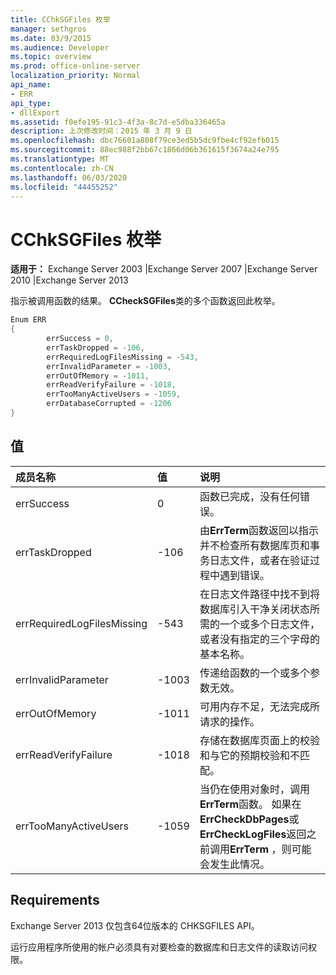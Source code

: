 ```yaml
---
title: CChkSGFiles 枚举
manager: sethgros
ms.date: 03/9/2015
ms.audience: Developer
ms.topic: overview
ms.prod: office-online-server
localization_priority: Normal
api_name:
- ERR
api_type:
- dllExport
ms.assetid: f0efe195-91c3-4f3a-8c7d-e5dba336465a
description: 上次修改时间：2015 年 3 月 9 日
ms.openlocfilehash: dbc76601a808f79ce3ed5b5dc9fbe4cf92efb015
ms.sourcegitcommit: 88ec988f2bb67c1866d06b361615f3674a24e795
ms.translationtype: MT
ms.contentlocale: zh-CN
ms.lasthandoff: 06/03/2020
ms.locfileid: "44455252"
---
```

# <a name="cchksgfileserr-enumeration"></a>CChkSGFiles 枚举 
  
**适用于：** Exchange Server 2003 |Exchange Server 2007 |Exchange Server 2010 |Exchange Server 2013
  
指示被调用函数的结果。 **CCheckSGFiles**类的多个函数返回此枚举。 
  
```cs
Enum ERR  
{
        errSuccess = 0,
        errTaskDropped = -106,
        errRequiredLogFilesMissing = -543,
        errInvalidParameter = -1003,
        errOutOfMemory = -1011,
        errReadVerifyFailure = -1018,
        errTooManyActiveUsers = -1059,
        errDatabaseCorrupted = -1206
}

```

## <a name="values"></a>值

|**成员名称**|**值**|**说明**|
|:-----|:-----|:-----|
|errSuccess  <br/> |0  <br/> |函数已完成，没有任何错误。  <br/> |
|errTaskDropped  <br/> |-106  <br/> |由**ErrTerm**函数返回以指示并不检查所有数据库页和事务日志文件，或者在验证过程中遇到错误。  <br/> |
|errRequiredLogFilesMissing  <br/> |-543  <br/> |在日志文件路径中找不到将数据库引入干净关闭状态所需的一个或多个日志文件，或者没有指定的三个字母的基本名称。  <br/> |
|errInvalidParameter  <br/> |-1003  <br/> |传递给函数的一个或多个参数无效。  <br/> |
|errOutOfMemory  <br/> |-1011  <br/> |可用内存不足，无法完成所请求的操作。  <br/> |
|errReadVerifyFailure  <br/> |-1018  <br/> |存储在数据库页面上的校验和与它的预期校验和不匹配。  <br/> |
|errTooManyActiveUsers  <br/> |-1059  <br/> |当仍在使用对象时，调用**ErrTerm**函数。 如果在**ErrCheckDbPages**或**ErrCheckLogFiles**返回之前调用**ErrTerm** ，则可能会发生此情况。  <br/> |
   
## <a name="requirements"></a>Requirements

Exchange Server 2013 仅包含64位版本的 CHKSGFILES API。
  
运行应用程序所使用的帐户必须具有对要检查的数据库和日志文件的读取访问权限。
  

